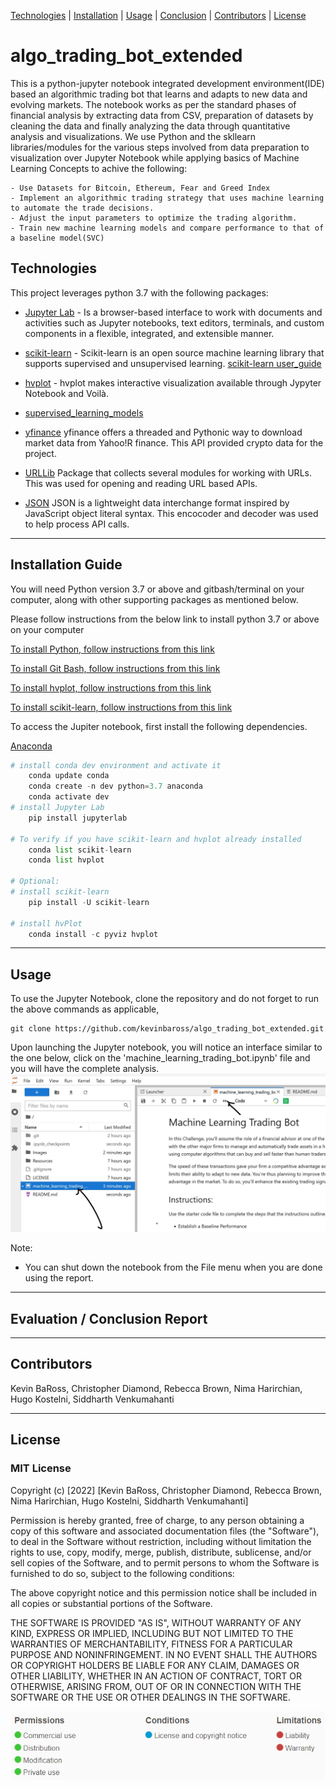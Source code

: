 [Technologies](#Technologies) | [Installation](#installation) | [Usage](#usage) | [Conclusion](#conclusion) | [Contributors](#contributors) | [License](#license)


# algo_trading_bot_extended

This is a python-jupyter notebook integrated development environment(IDE) based an algorithmic trading bot that learns and adapts to new data and evolving markets.  The notebook works as per the standard phases of financial analysis by extracting data from CSV, preparation of datasets by cleaning the data and finally analyzing the data through quantitative analysis and visualizations. We use Python and the skllearn libraries/modules for the various steps involved from data preparation to visualization over Jupyter Notebook while applying basics of Machine Learning Concepts to achive the following:

    - Use Datasets for Bitcoin, Ethereum, Fear and Greed Index
    - Implement an algorithmic trading strategy that uses machine learning to automate the trade decisions.
    - Adjust the input parameters to optimize the trading algorithm.
    - Train new machine learning models and compare performance to that of a baseline model(SVC)



## Technologies

This project leverages python 3.7 with the following packages:

* [Jupyter Lab](https://jupyterlab.readthedocs.io/en/stable/#) - Is a browser-based interface to work with documents and activities such as Jupyter notebooks, text editors, terminals, and custom components in a flexible, integrated, and extensible manner.

* [scikit-learn](https://scikit-learn.org/stable/getting_started.html) - Scikit-learn is an open source machine learning library that supports supervised and unsupervised learning. [scikit-learn user_guide](https://scikit-learn.org/stable/user_guide.html) 

* [hvplot](https://hvplot.holoviz.org/user_guide/Introduction.html) - hvplot makes interactive visualization available through Jypyter Notebook and Voilà. 

* [supervised_learning_models]( https://scikit-learn.org/stable/supervised_learning.html)

* [yfinance]( https://pypi.org/project/yfinance/) yfinance offers a threaded and Pythonic way to download market data from Yahoo!R finance. This API provided crypto data for the project.  

* [URLLib](https://docs.python.org/3/library/urllib.html) Package that collects several modules for working with URLs. This was used for opening and reading URL based APIs. 

* [JSON](https://docs.python.org/3/library/json.html) JSON is a lightweight data interchange format inspired by JavaScript object literal syntax. This encocoder and decoder was used to help process API calls. 

---

## Installation Guide

You will need Python version 3.7 or above and gitbash/terminal on your computer, along with other supporting packages as mentioned below. 

Please follow instructions from the below link to install python 3.7 or above on your computer

[To install Python, follow instructions from this link](https://www.python.org/downloads/)

[To install Git Bash, follow instructions from this link](https://github.com/git-guides/install-git)

[To install hvplot, follow instructions from this link](https://holoviz.org/tutorial/Setup.html)

[To install scikit-learn, follow instructions from this link](https://scikit-learn.org/stable/install.html#installation-instructions)


To access the Jupiter notebook, first install the following dependencies.

 [Anaconda](https://docs.anaconda.com/anaconda/install/)

```python
# install conda dev environment and activate it
    conda update conda
    conda create -n dev python=3.7 anaconda
    conda activate dev
# install Jupyter Lab
    pip install jupyterlab

# To verify if you have scikit-learn and hvplot already installed
    conda list scikit-learn
    conda list hvplot
  
# Optional:    
# install scikit-learn
    pip install -U scikit-learn

# install hvPlot
    conda install -c pyviz hvplot

```


---


## Usage

To use the Jupyter Notebook, clone the repository and do not forget to run the above commands as applicable,

```git
git clone https://github.com/kevinbaross/algo_trading_bot_extended.git

```
Upon launching the Jupyter notebook, you will notice an interface similar to the one below, click  on the 'machine_learning_trading_bot.ipynb' file and you will have the complete analysis. 
![algo_trading_bot_extended](Images/Jupyter_Screenshot.jpg)


Note:
* You can shut down the notebook from the File menu when you are done using the report.


---

## Evaluation / Conclusion Report




---

## Contributors
Kevin BaRoss, Christopher Diamond, Rebecca Brown, Nima Harirchian, Hugo Kostelni, Siddharth Venkumahanti

---


## License

### MIT License

Copyright (c) [2022] [Kevin BaRoss, Christopher Diamond, Rebecca Brown, Nima Harirchian, Hugo Kostelni, Siddharth Venkumahanti]

Permission is hereby granted, free of charge, to any person obtaining a copy
of this software and associated documentation files (the "Software"), to deal
in the Software without restriction, including without limitation the rights
to use, copy, modify, merge, publish, distribute, sublicense, and/or sell
copies of the Software, and to permit persons to whom the Software is
furnished to do so, subject to the following conditions:

The above copyright notice and this permission notice shall be included in all
copies or substantial portions of the Software.

THE SOFTWARE IS PROVIDED "AS IS", WITHOUT WARRANTY OF ANY KIND, EXPRESS OR
IMPLIED, INCLUDING BUT NOT LIMITED TO THE WARRANTIES OF MERCHANTABILITY,
FITNESS FOR A PARTICULAR PURPOSE AND NONINFRINGEMENT. IN NO EVENT SHALL THE
AUTHORS OR COPYRIGHT HOLDERS BE LIABLE FOR ANY CLAIM, DAMAGES OR OTHER
LIABILITY, WHETHER IN AN ACTION OF CONTRACT, TORT OR OTHERWISE, ARISING FROM,
OUT OF OR IN CONNECTION WITH THE SOFTWARE OR THE USE OR OTHER DEALINGS IN THE
SOFTWARE.

![MIT License](Images/MIT_License.png)
